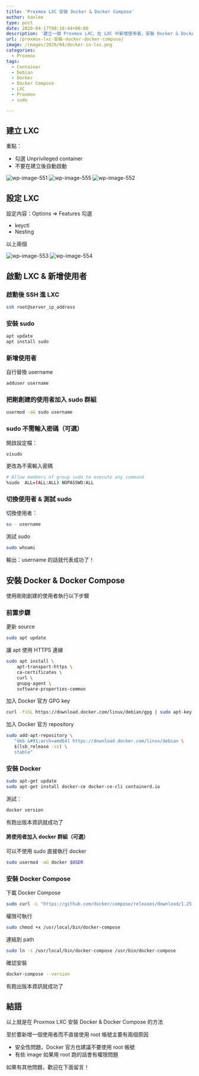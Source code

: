 ```yaml
---
title: 'Proxmox LXC 安裝 Docker & Docker Compose'
author: hanlee
type: post
date: 2020-04-17T08:10:44+00:00
description: '建立一個 Proxmox LXC，在 LXC 中新增使用者，安裝 Docker & Docker Compose。'
url: /proxmox-lxc-安裝-docker-docker-compose/
image: /images/2020/04/docker-in-lxc.png
categories:
  - Proxmox
tags:
  - Container
  - Debian
  - Docker
  - Docker Compose
  - LXC
  - Proxmox
  - sudo

---
```


## 建立 LXC

重點：

- 勾選 Unprivileged container
- 不要在建立後自動啟動

![wp-image-551](/images/2020/04/スクリーンショット-2020-04-17-16.08.06.png)
![wp-image-555](/images/2020/04/スクリーンショット-2020-04-17-16.08.19.png)
![wp-image-552](/images/2020/04/スクリーンショット-2020-04-17-16.10.13.png)

## 設定 LXC

設定內容：Options => Features 勾選

- keyctl
- Nesting

以上兩個

![wp-image-553](/images/2020/04/スクリーンショット-2020-04-17-16.10.38.png)
![wp-image-554](/images/2020/04/スクリーンショット-2020-04-17-16.10.46.png)

## 啟動 LXC & 新增使用者

### 啟動後 SSH 進 LXC

```bash
ssh root@server_ip_address
```

### 安裝 sudo

```bash
apt update
apt install sudo
```

### 新增使用者

自行替換 username

```bash
adduser username
```

### 把剛創建的使用者加入 sudo 群組

```bash
usermod -aG sudo username
```

### sudo 不需輸入密碼（可選）

開啟設定檔：

```bash
visudo
```

更改為不需輸入密碼

```bash
# Allow members of group sudo to execute any command
%sudo  ALL=(ALL:ALL) NOPASSWD:ALL
```

### 切換使用者 & 測試 sudo

切換使用者：

```bash
su - username
```

測試 sudo

```bash
sudo whoami
```

輸出：username 的話就代表成功了！

## 安裝 Docker & Docker Compose

使用剛剛創建的使用者執行以下步驟

### 前置步驟

更新 source

```bash
sudo apt update
```

讓 apt 使用 HTTPS 連線

```bash
sudo apt install \
    apt-transport-https \
    ca-certificates \
    curl \
    gnupg-agent \
    software-properties-common
```

加入 Docker 官方 GPG key

```bash
curl -fsSL https://download.docker.com/linux/debian/gpg | sudo apt-key add -
```

加入 Docker 官方 repository

```bash
sudo add-apt-repository \
   "deb &#91;arch=amd64] https://download.docker.com/linux/debian \
   $(lsb_release -cs) \
   stable"
```

### 安裝 Docker

```bash
sudo apt-get update
sudo apt-get install docker-ce docker-ce-cli containerd.io
```

測試：

```bash
docker version
```

有跑出版本資訊就成功了

#### 將使用者加入 docker 群組（可選）

可以不使用 sudo 直接執行 docker

```bash
sudo usermod -aG docker $USER
```

### 安裝 Docker Compose

下載 Docker Compose

```bash
sudo curl -L "https://github.com/docker/compose/releases/download/1.25.5/docker-compose-$(uname -s)-$(uname -m)" -o /usr/local/bin/docker-compose
```

權限可執行

```bash
sudo chmod +x /usr/local/bin/docker-compose
```

連結到 path

```bash
sudo ln -s /usr/local/bin/docker-compose /usr/bin/docker-compose
```

確認安裝

```bash
docker-compose --version
```

有跑出版本資訊就成功了

## 結語

以上就是在 Proxmox LXC 安裝 Docker & Docker Compose 的方法

至於要新增一個使用者而不直接使用 root 帳號主要有兩個原因

- 安全性問題，Docker 官方也建議不要使用 root 帳號
- 有些 image 如果用 root 跑的話會有權限問題

如果有其他問題，歡迎在下面留言！

